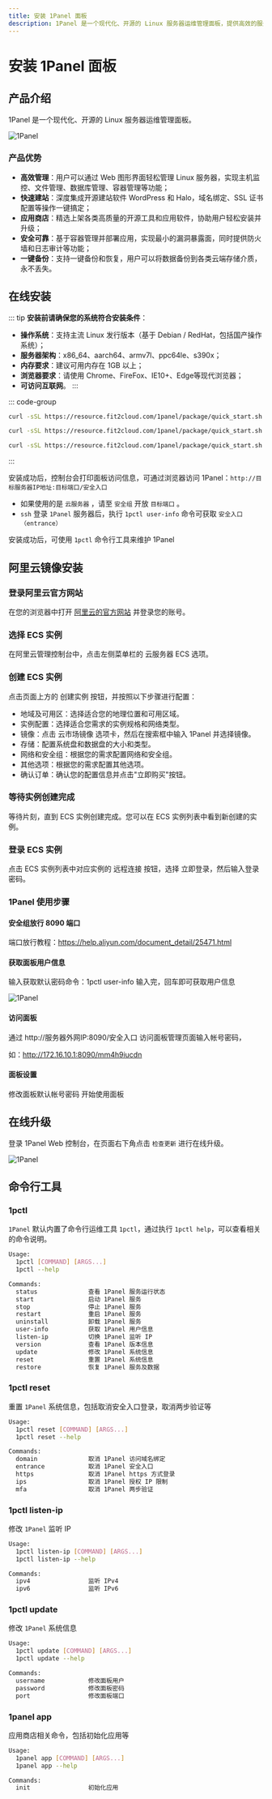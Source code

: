 ```yaml
---
title: 安装 1Panel 面板
description: 1Panel 是一个现代化、开源的 Linux 服务器运维管理面板，提供高效的服务器管理和便捷的操作界面。
---
```


# 安装 1Panel 面板

## 产品介绍

1Panel 是一个现代化、开源的 Linux 服务器运维管理面板。

![1Panel](https://i.theojs.cn/docs/overview.webp '1Panel - 服务器运维管理面板')

### 产品优势

- **高效管理**：用户可以通过 Web 图形界面轻松管理 Linux 服务器，实现主机监控、文件管理、数据库管理、容器管理等功能；
- **快速建站**：深度集成开源建站软件 WordPress 和 Halo，域名绑定、SSL 证书配置等操作一键搞定；
- **应用商店**：精选上架各类高质量的开源工具和应用软件，协助用户轻松安装并升级；
- **安全可靠**：基于容器管理并部署应用，实现最小的漏洞暴露面，同时提供防火墙和日志审计等功能；
- **一键备份**：支持一键备份和恢复，用户可以将数据备份到各类云端存储介质，永不丢失。

## 在线安装

::: tip **安装前请确保您的系统符合安装条件**：

- **操作系统**：支持主流 Linux 发行版本（基于 Debian / RedHat，包括国产操作系统）；
- **服务器架构**：x86_64、aarch64、armv7l、ppc64le、s390x；
- **内存要求**：建议可用内存在 1GB 以上；
- **浏览器要求**：请使用 Chrome、FireFox、IE10+、Edge等现代浏览器；
- **可访问互联网**。
  :::

::: code-group

```sh [RedHat / CentOS]
curl -sSL https://resource.fit2cloud.com/1panel/package/quick_start.sh -o quick_start.sh && sh quick_start.sh
```

```sh [Ubuntu]
curl -sSL https://resource.fit2cloud.com/1panel/package/quick_start.sh -o quick_start.sh && sudo bash quick_start.sh
```

```sh [Debian]
curl -sSL https://resource.fit2cloud.com/1panel/package/quick_start.sh -o quick_start.sh && bash quick_start.sh
```

:::

<Links
  :items="[
    {
      icon: { icon: 'simple-icons:1panel', color: '#0854C1' },
      name: '1Panel GitHub release',
      desc: '现代化、开源的 Linux 服务器运维管理面板。',
      link: 'https://github.com/1Panel-dev/1Panel/releases'
    }
  ]"
/>

安装成功后，控制台会打印面板访问信息，可通过浏览器访问 1Panel：`http://目标服务器IP地址:目标端口/安全入口`

- 如果使用的是 `云服务器` ，请至 `安全组` 开放 `目标端口` 。
- `ssh` 登录 `1Panel` 服务器后，执行 `1pctl user-info` 命令可获取 `安全入口（entrance）`

安装成功后，可使用 `1pctl` 命令行工具来维护 1Panel

## 阿里云镜像安装

### 登录阿里云官方网站

在您的浏览器中打开 [阿里云的官方网站](https://www.aliyun.com) 并登录您的账号。

### 选择 ECS 实例

在阿里云管理控制台中，点击左侧菜单栏的 云服务器 ECS 选项。

### 创建 ECS 实例

点击页面上方的 创建实例 按钮，并按照以下步骤进行配置：

- 地域及可用区：选择适合您的地理位置和可用区域。
- 实例配置：选择适合您需求的实例规格和网络类型。
- 镜像：点击 云市场镜像 选项卡，然后在搜索框中输入 1Panel 并选择镜像。
- 存储：配置系统盘和数据盘的大小和类型。
- 网络和安全组：根据您的需求配置网络和安全组。
- 其他选项：根据您的需求配置其他选项。
- 确认订单：确认您的配置信息并点击"立即购买"按钮。

### 等待实例创建完成

等待片刻，直到 ECS 实例创建完成。您可以在 ECS 实例列表中看到新创建的实例。

### 登录 ECS 实例

点击 ECS 实例列表中对应实例的 远程连接 按钮，选择 立即登录，然后输入登录密码。

### 1Panel 使用步骤

#### 安全组放行 8090 端口

端口放行教程：https://help.aliyun.com/document_detail/25471.html

#### 获取面板用户信息

输入获取默认密码命令：1pctl user-info
输入完，回车即可获取用户信息

![1Panel](https://i.theojs.cn/docs/%25E7%2594%25A8%25E6%2588%25B7%25E4%25BF%25A1%25E6%2581%25AF.webp '获取面板用户信息')

#### 访问面板

通过 http://服务器外网IP:8090/安全入口 访问面板管理页面输入帐号密码，

如：http://172.16.10.1:8090/mm4h9iucdn

#### 面板设置

修改面板默认帐号密码
开始使用面板

## 在线升级

登录 1Panel Web 控制台，在页面右下角点击 `检查更新` 进行在线升级。

![1Panel](https://i.theojs.cn/docs/%25E6%25A3%2580%25E6%259F%25A5%25E6%259B%25B4%25E6%2596%25B0.webp '在线升级')

## 命令行工具

### 1pctl

`1Panel` 默认内置了命令行运维工具 `1pctl`，通过执行 `1pctl help`，可以查看相关的命令说明。

```sh
Usage:
  1pctl [COMMAND] [ARGS...]
  1pctl --help

Commands:
  status              查看 1Panel 服务运行状态
  start               启动 1Panel 服务
  stop                停止 1Panel 服务
  restart             重启 1Panel 服务
  uninstall           卸载 1Panel 服务
  user-info           获取 1Panel 用户信息
  listen-ip           切换 1Panel 监听 IP
  version             查看 1Panel 版本信息
  update              修改 1Panel 系统信息
  reset               重置 1Panel 系统信息
  restore             恢复 1Panel 服务及数据
```

### 1pctl reset

重置 `1Panel` 系统信息，包括取消安全入口登录，取消两步验证等

```sh
Usage:
  1pctl reset [COMMAND] [ARGS...]
  1pctl reset --help

Commands:
  domain              取消 1Panel 访问域名绑定
  entrance            取消 1Panel 安全入口
  https               取消 1Panel https 方式登录
  ips                 取消 1Panel 授权 IP 限制
  mfa                 取消 1Panel 两步验证
```

### 1pctl listen-ip

修改 `1Panel` 监听 IP

```sh
Usage:
  1pctl listen-ip [COMMAND] [ARGS...]
  1pctl listen-ip --help

Commands:
  ipv4                监听 IPv4
  ipv6                监听 IPv6
```

### 1pctl update

修改 `1Panel` 系统信息

```sh
Usage:
  1pctl update [COMMAND] [ARGS...]
  1pctl update --help

Commands:
  username            修改面板用户
  password            修改面板密码
  port                修改面板端口
```

### 1panel app

应用商店相关命令，包括初始化应用等

```sh
Usage:
  1panel app [COMMAND] [ARGS...]
  1panel app --help

Commands:
  init                初始化应用
```
